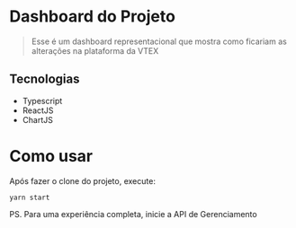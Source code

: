 # Dashboard do Projeto

> Esse é um dashboard representacional que mostra como ficariam as alterações na plataforma da VTEX

## Tecnologias

- Typescript
- ReactJS
- ChartJS

# Como usar

Após fazer o clone do projeto, execute:

```
yarn start
```
PS. Para uma experiência completa, inicie a API de Gerenciamento
